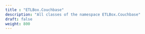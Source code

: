 ```yaml
---
title : "ETLBox.Couchbase"
description: "All classes of the namespace ETLBox.Couchbase"
draft: false
weight: 800
---
```

